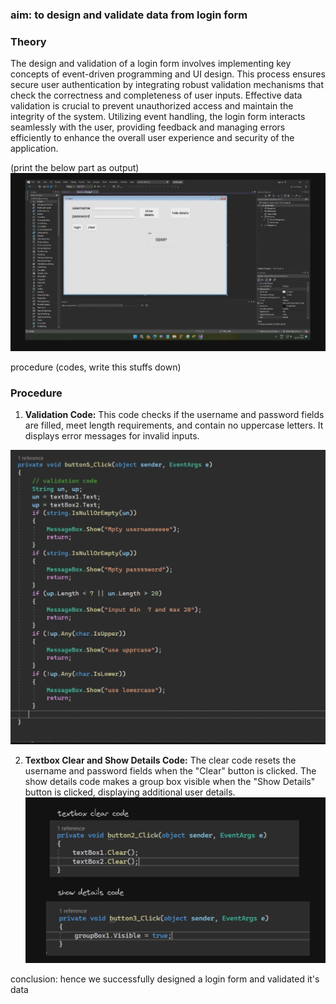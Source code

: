 ### aim: to design and validate data from login form

### Theory

The design and validation of a login form involves implementing key concepts of event-driven programming and UI design. This process ensures secure user authentication by integrating robust validation mechanisms that check the correctness and completeness of user inputs. Effective data validation is crucial to prevent unauthorized access and maintain the integrity of the system. Utilizing event handling, the login form interacts seamlessly with the user, providing feedback and managing errors efficiently to enhance the overall user experience and security of the application.


(print the below part as output)
![image](.attachments/de4c2d54c6cd68a8385ad23c243a26754d28ecb3.jpg)

procedure (codes, write this stuffs down)
### Procedure

1. **Validation Code:**
   This code checks if the username and password fields are filled, meet length requirements, and contain no uppercase letters. It displays error messages for invalid inputs.


![image](.attachments/a6bf715dbef03831943f31cade709cb333f66b45.jpg) 


2. **Textbox Clear and Show Details Code:**
   The clear code resets the username and password fields when the "Clear" button is clicked. The show details code makes a group box visible when the "Show Details" button is clicked, displaying additional user details.
![image](.attachments/63c2e1b5c19e16753cca1dcd3b12ff3a64fcd300.jpg)

conclusion: hence we  successfully designed a login form and validated it's data